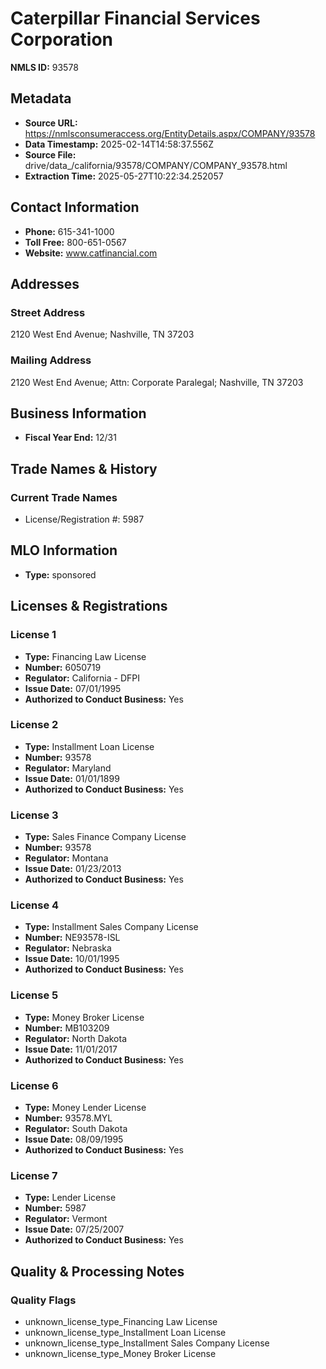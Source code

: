 # Caterpillar Financial Services Corporation

**NMLS ID:** 93578

## Metadata
- **Source URL:** https://nmlsconsumeraccess.org/EntityDetails.aspx/COMPANY/93578
- **Data Timestamp:** 2025-02-14T14:58:37.556Z
- **Source File:** drive/data_/california/93578/COMPANY/COMPANY_93578.html
- **Extraction Time:** 2025-05-27T10:22:34.252057

## Contact Information
- **Phone:** 615-341-1000
- **Toll Free:** 800-651-0567
- **Website:** www.catfinancial.com

## Addresses
### Street Address
2120 West End Avenue; Nashville, TN 37203

### Mailing Address
2120 West End Avenue; Attn: Corporate Paralegal; Nashville, TN 37203

## Business Information
- **Fiscal Year End:** 12/31

## Trade Names & History
### Current Trade Names
- License/Registration #: 5987

## MLO Information
- **Type:** sponsored

## Licenses & Registrations

### License 1
- **Type:** Financing Law License
- **Number:** 6050719
- **Regulator:** California - DFPI
- **Issue Date:** 07/01/1995
- **Authorized to Conduct Business:** Yes

### License 2
- **Type:** Installment Loan License
- **Number:** 93578
- **Regulator:** Maryland
- **Issue Date:** 01/01/1899
- **Authorized to Conduct Business:** Yes

### License 3
- **Type:** Sales Finance Company License
- **Number:** 93578
- **Regulator:** Montana
- **Issue Date:** 01/23/2013
- **Authorized to Conduct Business:** Yes

### License 4
- **Type:** Installment Sales Company License
- **Number:** NE93578-ISL
- **Regulator:** Nebraska
- **Issue Date:** 10/01/1995
- **Authorized to Conduct Business:** Yes

### License 5
- **Type:** Money Broker License
- **Number:** MB103209
- **Regulator:** North Dakota
- **Issue Date:** 11/01/2017
- **Authorized to Conduct Business:** Yes

### License 6
- **Type:** Money Lender License
- **Number:** 93578.MYL
- **Regulator:** South Dakota
- **Issue Date:** 08/09/1995
- **Authorized to Conduct Business:** Yes

### License 7
- **Type:** Lender License
- **Number:** 5987
- **Regulator:** Vermont
- **Issue Date:** 07/25/2007
- **Authorized to Conduct Business:** Yes

## Quality & Processing Notes
### Quality Flags
- unknown_license_type_Financing Law License
- unknown_license_type_Installment Loan License
- unknown_license_type_Installment Sales Company License
- unknown_license_type_Money Broker License
